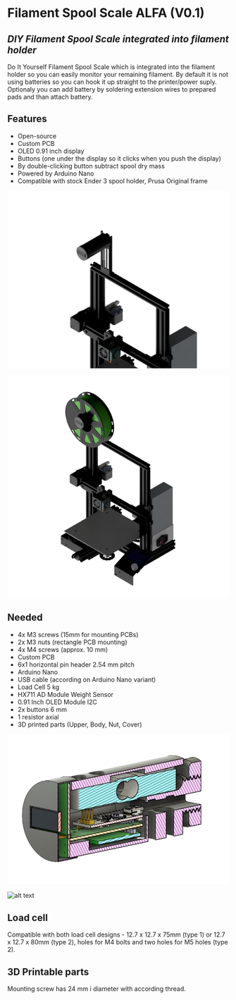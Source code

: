 # Filament Spool Scale ALFA (V0.1)
## _DIY Filament Spool Scale integrated into filament holder_

Do It Yourself Filament Spool Scale which is integrated into the filament holder so you can easily monitor your remaining filament. By default it is not using batteries so you can hook it up straight to the printer/power suply. Optionaly you can add battery by soldering extension wires to prepared pads and than attach battery. 

## Features

- Open-source
- Custom PCB
- OLED 0.91 inch display
- Buttons (one under the display so it clicks when you push the display)
- By double-clicking button subtract spool dry mass
- Powered by Arduino Nano
- Compatible with stock Ender 3 spool holder, Prusa Original frame

![alt text](https://github.com/KubiV/FilamentSpoolScale/blob/main/Images/render2.png)

![alt text](https://github.com/KubiV/FilamentSpoolScale/blob/main/Images/render4.PNG)

## Needed

- 4x M3 screws (15mm for mounting PCBs)
- 2x M3 nuts (rectangle PCB mounting)
- 4x M4 screws (approx. 10 mm)
- Custom PCB
- 6x1 horizontal pin header 2.54 mm pitch
- Arduino Nano
- USB cable (according on Arduino Nano variant)
- Load Cell 5 kg
- HX711 AD Module Weight Sensor
- 0.91 Inch OLED Module I2C
- 2x buttons 6 mm
- 1 resistor axial
- 3D printed parts (Upper, Body, Nut, Cover)

![alt text](https://github.com/KubiV/FilamentSpoolScale/blob/main/Images/crosssection1.png)

![alt text](https://github.com/KubiV/FilamentSpoolScale/blob/main/Images/breadboard.jpg)

## Load cell

Compatible with both load cell designs - 12.7 x 12.7 x 75mm (type 1) or 12.7 x 12.7 x 80mm (type 2), holes for M4 bolts and two holes for M5 holes (type 2).

## 3D Printable parts

Mounting screw has 24 mm i diameter with according thread.
